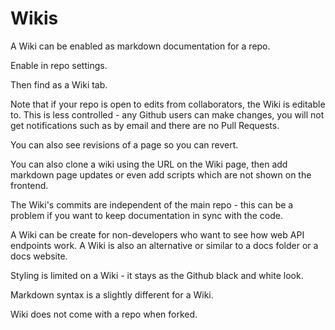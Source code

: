 # Wikis

A Wiki can be enabled as markdown documentation for a repo.

Enable in repo settings.

Then find as a Wiki tab.

Note that if your repo is open to edits from collaborators, the Wiki is editable to. This is less controlled - any Github users can make changes, you will not get notifications such as by email and there are no Pull Requests.

You can also see revisions of a page so you can revert.

You can also clone a wiki using the URL on the Wiki page, then add markdown page updates or even add scripts which are not shown on the frontend.

The Wiki's commits are independent of the main repo - this can be a problem if you want to keep documentation in sync with the code. 

A Wiki can be create for non-developers who want to see how web API endpoints work. A Wiki is also an alternative or similar to a docs folder or a docs website.

Styling is limited on a Wiki - it stays as the Github black and white look.

Markdown syntax is a slightly different for a Wiki.

Wiki does not come with a repo when forked.
